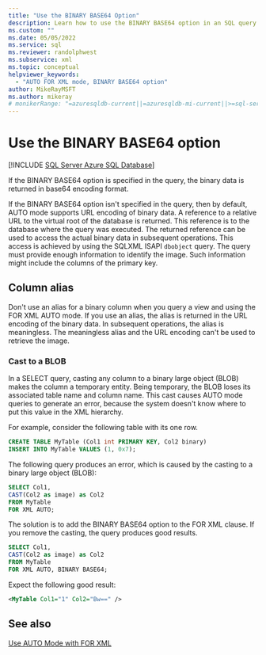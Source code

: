 ```yaml
---
title: "Use the BINARY BASE64 Option"
description: Learn how to use the BINARY BASE64 option in an SQL query to return binary data in the base64 encoding format.
ms.custom: ""
ms.date: 05/05/2022
ms.service: sql
ms.reviewer: randolphwest
ms.subservice: xml
ms.topic: conceptual
helpviewer_keywords:
  - "AUTO FOR XML mode, BINARY BASE64 option"
author: MikeRayMSFT
ms.author: mikeray
# monikerRange: "=azuresqldb-current||=azuresqldb-mi-current||>=sql-server-2016||>=sql-server-linux-2017"
---
```

# Use the BINARY BASE64 option

[!INCLUDE [SQL Server Azure SQL Database](../../includes/applies-to-version/sql-asdb-asdbmi.md)]

If the BINARY BASE64 option is specified in the query, the binary data is returned in base64 encoding format.

If the BINARY BASE64 option isn't specified in the query, then by default, AUTO mode supports URL encoding of binary data. A reference to a relative URL to the virtual root of the database is returned. This reference is to the database where the query was executed. The returned reference can be used to access the actual binary data in subsequent operations. This access is achieved by using the SQLXML ISAPI `dbobject` query. The query must provide enough information to identify the image. Such information might include the columns of the primary key.

## Column alias

Don't use an alias for a binary column when you query a view and using the FOR XML AUTO mode. If you use an alias, the alias is returned in the URL encoding of the binary data. In subsequent operations, the alias is meaningless. The meaningless alias and the URL encoding can't be used to retrieve the image.

### Cast to a BLOB

In a SELECT query, casting any column to a binary large object (BLOB) makes the column a temporary entity. Being temporary, the BLOB loses its associated table name and column name. This cast causes AUTO mode queries to generate an error, because the system doesn't know where to put this value in the XML hierarchy.

For example, consider the following table with its one row.

```sql
CREATE TABLE MyTable (Col1 int PRIMARY KEY, Col2 binary)
INSERT INTO MyTable VALUES (1, 0x7);
```

The following query produces an error, which is caused by the casting to a binary large object (BLOB):

```sql
SELECT Col1,
CAST(Col2 as image) as Col2
FROM MyTable
FOR XML AUTO;
```

The solution is to add the BINARY BASE64 option to the FOR XML clause. If you remove the casting, the query produces good results.

```sql
SELECT Col1,
CAST(Col2 as image) as Col2
FROM MyTable
FOR XML AUTO, BINARY BASE64;
```

Expect the following good result:

```xml
<MyTable Col1="1" Col2="Bw==" />
```

## See also

[Use AUTO Mode with FOR XML](../../relational-databases/xml/use-auto-mode-with-for-xml.md)
